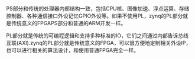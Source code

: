 PS部分和传统的处理器内部结构一致，包括CPU核、图像加速、浮点运算、存储控制器、各种通信接口外设记忆GPIO外设等。如果不使用PL，zynq的PL部分就是传统意义的FPGAPS部分和普通的ARM开发一样。


PL部分就是传统的可编程逻辑和支持多种标准的IO，它们之间通过内部告诉总线互联(AXI).zynq的PL部分就是传统意义的FPGA，可以很方便地定制相关外设IP，也可以进行相关的算法设计，和使用普通FPGA完全一样。
